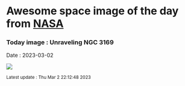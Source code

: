 
# Awesome space image of the day from [NASA](https://api.nasa.gov/)

### Today image : Unraveling NGC 3169
Date : 2023-03-02

![](https://apod.nasa.gov/apod/image/2303/NGC3169LRGBrevFinalcropCDK1000_27Feb2023_1024.jpg)

<small>Latest update : Thu Mar  2 22:12:48 2023</small>
        